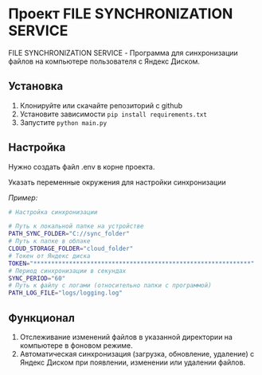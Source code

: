 # Проект FILE SYNCHRONIZATION SERVICE

FILE SYNCHRONIZATION SERVICE - Программа для синхронизации файлов на компьютере пользователя с Яндекс Диском.

## Установка

1) Клонируйте или скачайте репозиторий с github
2) Установите зависимости `pip install requirements.txt`
3) Запустите `python main.py`

## Настройка

Нужно создать файл .env в корне проекта.

Указать переменные окружения для настройки синхронизации

*Пример:*

```bash
# Настройка синхронизации

# Путь к локальной папке на устройстве
PATH_SYNC_FOLDER="C://sync_folder"
# Путь к папке в облаке 
CLOUD_STORAGE_FOLDER="cloud_folder"
# Токен от Яндекс диска
TOKEN="*************************************************************"
# Период синхронизации в секундах
SYNC_PERIOD="60"
# Путь к файлу с логами (относительно папки с программой)
PATH_LOG_FILE="logs/logging.log"
```

## Функционал

1) Отслеживание изменений файлов в указанной директории на компьютере в фоновом режиме.
2) Автоматическая синхронизация (загрузка, обновление, удаление) с Яндекс Диском при появлении, изменении или удалении файлов.